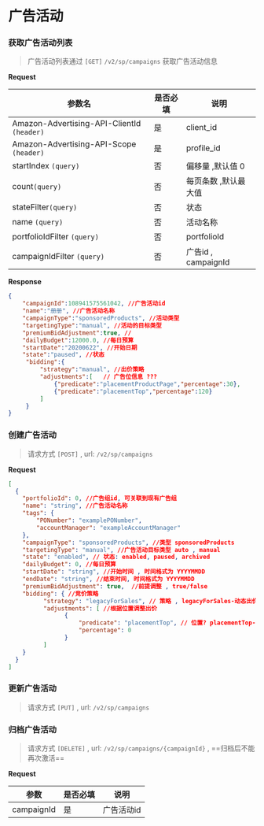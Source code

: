 # 广告活动



### 获取广告活动列表

> 广告活动列表通过 `[GET]`   `/v2/sp/campaigns` 获取广告活动信息



**Request**

| 参数名                                      | 是否必填 | 说明                 |
| ------------------------------------------- | -------- | -------------------- |
| Amazon-Advertising-API-ClientId  `(header)` | 是       | client_id            |
| Amazon-Advertising-API-Scope `(header)`     | 是       | profile_id           |
| startIndex `(query)`                        | 否       | 偏移量 ,默认值 0     |
| count`(query)`                              | 否       | 每页条数 ,默认最大值 |
| stateFilter`(query)`                        | 否       | 状态                 |
| name `(query)`                              | 否       | 活动名称             |
| portfolioIdFilter `(query)`                 | 否       | portfolioId          |
| campaignIdFilter `(query)`                  | 否       | 广告id , campaignId  |

**Response**

```json
{ 
    "campaignId":108941575561042, //广告活动id
 	"name":"册册", //广告活动名称
 	"campaignType":"sponsoredProducts", //活动类型
 	"targetingType":"manual", //活动的目标类型
 	"premiumBidAdjustment":true, //
 	"dailyBudget":12000.0, //每日预算
 	"startDate":"20200622", //开始日期
 	"state":"paused", //状态
     "bidding":{
         "strategy":"manual", //出价策略
         "adjustments":[   // 广告位信息 ???
             {"predicate":"placementProductPage","percentage":30},
             {"predicate":"placementTop","percentage":120}
         ]
     }
}
```



### 创建广告活动

> 请求方式 `[POST]` , url: `/v2/sp/campaigns`



**Request**

```json
[
  {
    "portfolioId": 0, //广告组id, 可关联到现有广告组
    "name": "string", //广告活动名称
    "tags": {
      	"PONumber": "examplePONumber",
      	"accountManager": "exampleAccountManager"
    },
    "campaignType": "sponsoredProducts", //类型 sponsoredProducts
    "targetingType": "manual", //广告活动目标类型 auto , manual
    "state": "enabled", // 状态: enabled, paused, archived
    "dailyBudget": 0, //每日预算
    "startDate": "string", //开始时间 , 时间格式为 YYYYMMDD
    "endDate": "string", //结束时间, 时间格式为 YYYYMMDD
    "premiumBidAdjustment": true,  //前提调整 , true/false
    "bidding": { //竞价策略
          "strategy": "legacyForSales", // 策略 , legacyForSales-动态出价,仅向下 autoForSales-动态出价,上下 , manual-固定出价
          "adjustments": [ //根据位置调整出价 
                {
                  	"predicate": "placementTop", // 位置? placementTop-搜索顶部(第一页) , placementProductPage-产品页面
                  	"percentage": 0
                }
          ]
    }
  }
]
```



### 更新广告活动

> 请求方式 `[PUT]` , url: `/v2/sp/campaigns`



### 归档广告活动 

> 请求方式 `[DELETE]` , url: `/v2/sp/campaigns/{campaignId}` , ==归档后不能再次激活==



**Request**

| 参数       | 是否必填 | 说明       |
| ---------- | -------- | ---------- |
| campaignId | 是       | 广告活动id |

